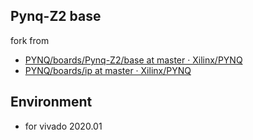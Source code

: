 
## Pynq-Z2 base
fork from
- [PYNQ/boards/Pynq-Z2/base at master · Xilinx/PYNQ](https://github.com/Xilinx/PYNQ/tree/master/boards/Pynq-Z2/base)
- [PYNQ/boards/ip at master · Xilinx/PYNQ](https://github.com/Xilinx/PYNQ/tree/master/boards/ip)

## Environment
- for vivado 2020.01


